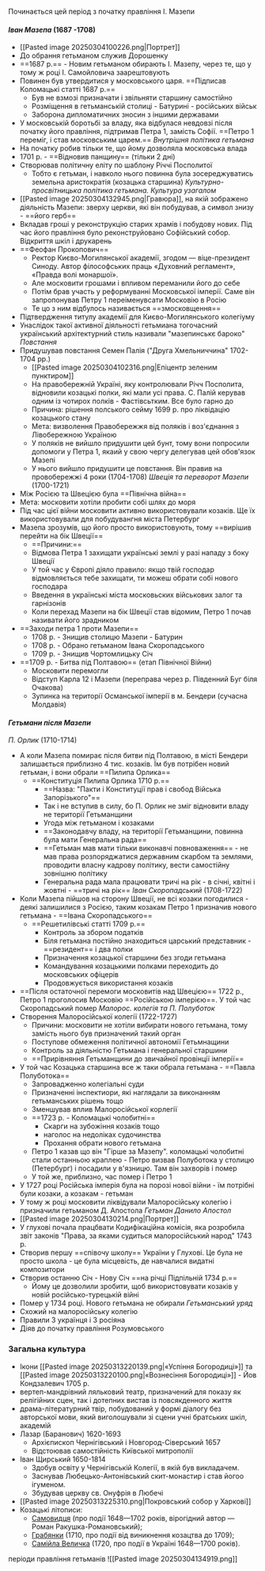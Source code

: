 Починається цей період з початку правління І. Мазепи
#### *Іван Мазепа* (1687 -1708)
- [[Pasted image 20250304100226.png|Портрет]]
- До обрання гетьманом служив Дорошенку
- ==1687 р.== - Новим гетьманом обирають І. Мазепу, через те, що у тому ж році І. Самойловича заарештовують 
- Повинен був утвердитися у московського царя. ==Підписав Коломацькі статті 1687 р.==
	- Був не взмозі призначати і звільняти старшину самостійно
	- Розміщення в гетьманській столиці - Батурині - російських військ
	- Заборона дипломатичних зносин з іншими державами
- У московській боротьбі за владу, яка відбулася невдовзі після початку його правління, підтримав Петра 1, замість Софії. ==Петро 1 переміг, і став московським царем.==
*Внутрішня політика гетьмана*
- На початку робив тільки те, що йому дозволяла московська влада
- 1701 р. - ==Відновив панщину== (тільки 2 дні)
- Створював політичну еліту по шаблону Річчі Посполитої
	- Тобто є гетьман, і навколо нього повинна була зосереджуватись земельна аристократія (козацька старшина)
*Культурно-просвітницька політика гетьмана. Культура узагалом*
- [[Pasted image 20250304132945.png|Гравюра]], на якій зображено діяльність Мазепи: зверху церкви, які він побудував, а символ знизу - ==його герб==
- Вкладав гроші у реконструкцію старих храмів і побудову нових. Під час його правління було реконструйовано Софійський собор. Відкриття шкіл і друкарень
- ==Феофан Прокопович==
	- Ректор Києво-Могилянської академії, згодом — віце-президент Синоду. Автор філософських праць «Духовний регламент», «Правда волі монаршої».
	- Але московити грошами і впливом переманили його до себе
	- Потім брав участь у реформуванні Московської імперії. Саме він запропонував Петру 1 переіменувсати Московію в Росію
	- Те цо з ним відбулось називається ==змосковщення==
- Підтвердження титулу академії для Києво-Могилянського колегіуму
- Унаслідок такої активної діяльності гетьмиана тогочасний український архітектурний стиль називали "мазепинськє бароко"
*Повстання*
- Придушував повстання Семен Палія ("Друга Хмельниччина" 1702-1704 рр.)
	- [[Pasted image 20250304102316.png|Епіцентр зеленим пунктиром]]
	- На правобережній Україні, яку контролювали Річч Посполита, відновили козацькі полки, які мали усі права. С. Палій керував одним із чотирох полків - Фастівсьтким. Все було гарно до
	- Причина: рішення полського сейму 1699 р. про ліквідацію козацького стану
	- Мета: визволення Правобережжя від поляків і воз'єднання з Лівобережною Україною
	- У поляків не вийшло придушити цей бунт, тому вони попросили допомоги у Петра 1, якаий у свою чергу делегував цей обов'язок Мазепі
	- У нього вийшло придушити це повстання. Він правив на провобережжі 4 роки (1704-1708)
*Швеція та переворот Мазепи* (1700-1721)
- Між Росією та Швецією була ==Північна війна==
- Мета: московити хотіли пробити собі шлях до моря
- Під час цієї війни московити активно використовували козаків. Ще їх використовували для побудувангня міста Петербург
- Мазепа зрозумів, що його просто використовують, тому ==вирішив перейти на бік Швеції==
	- ==Причини:==
	- Відмова Петра 1 захищати українські землі у разі нападу з боку Швеції 
	- У той час у Європі діяло правило: якщо твій господар відмовляється тебе захищати, ти можеш обрати собі нового господара
	- Введення в українські міста московьских військових залог та гарнізонів
	- Коли перехад Мазепи на бік Швеції став відомим, Петро 1 почав називати його зрадником
- ==Заходи петра 1 проти Мазепи==
	- 1708 р. - Знищив столицю Мазепи - Батурин
	- 1708 р. - Обрано гетьманом Івана Скоропадського
	- 1709 р. - Знищив Чортомлицьку Січ
- ==1709 р. - Битва під Полтавою== (етап Північної Війни)
	- Московити перемогли
	- Відступ Карла 12 і Мазепи (переправа через р. Південний Буг біля Очакова)
	- Зупинка на території Османської імперії в м. Бендери (сучасна Молдавія)
#### *Гетьмани після Мазепи*
*П. Орлик* (1710-1714)
- А коли Мазепа помирає після битви під Полтавою, в місті Бендери залишається приблизно 4 тис. козаків. Їм був потрібен новий гетьман, і вони обрали ==Пилипа Орлика== 
	- ==Конституція Пилипа Орлика 1710 р.==
		- ==Назва: "Пакти і Конституції прав і свобод Війська Запорізького"==
		- Так і не вступив в силу, бо П. Орлик не зміг відновити владу не території Гетьманщини
		- Угода між гетьманом і козаками
		- ==Законодавчу владу, на території Гетьманщини, повинна була мати Генеральна рада==
		- ==Гетьман мав мати тільки виконавчі повноваження== - не мав права розпоряджатися державним скарбом та землями, проводити власну кадрову політику, вести самостійну зовнішню політику
		- Генеральна рада мала працювати тричі на рік - в січні, квітні і жовтні - ==тричі на рік==
*Іван Скоропадський* (1708-1722)
- Коли Мазепа пійшов на сторону Швеції, не всі козаки погодилися - деякі залишилися з Росією, таким козакам Петро 1 призначив нового гетьмана - ==Івана Скоропадського==
	- ==Решетилівські статті 1709 р.==
		- Контроль за збором податків
		- Біля гетьмана постійно знаходиться царський представник - ==резидент== і два полки
		- Призначення козацької старшини без згоди гетьмана
		- Командування козацькими полками переходить до московських офіцерів
		- Продовжується використання козаків
- ==Після остаточної перемоги московитів над Швецією== 1722 р., Петро 1 проголосив Московію ==Російською імперією==. У той час Скоропадський помер
*Малорос. колегія та П. Полуботок*
- Створення Малоросійської колегії (1722-1727)
	- Причини: московити не хотіли вибирати нового гетьмана, тому замість нього був призначений такий орган
	- Поступове обмеження політичної автономії Гетьмнащини
	- Контроль за діяльністю Гетьмана і генеральної старшини
	- ==Прирівняння Гетьманщини до звичайної провінції імперії==
- У той час Козацька старшина все ж таки обрала гетьмана - ==Павла Полуботока==
	- Запровадженно колегіальні суди
	- Призначенні інспектиори, які наглядали за виконанням гетьманських рішень тощо
	- Зменшував вплив Малоросійської корлегії
	- ==1723 р. - Коломацькі чолобитні==
		- Скарги на зубожіння козаків тощо
		- наголос на недоліках судочинства
		- Прохання обрати нового гетьмана
	- Петро 1 казав що він "Гірше за Мазепу". коломацькі чолобитні стали останньою краплею - Петро визвав Полуботока у столицю (Петербург) і посадили у в'язницю. Там він захворів і помер
	- У той же, приблизно, час помер і Петро 1
- У 1727 році Російська імперія була на порозі нової війни - їм потрібні були козаки, а козакам - гетьман
- У тому ж році московити ліквідували Малоросійську колегію і призначили гетьманом Д. Апостола
*Гетьман Данило Апостол*
- [[Pasted image 20250304130214.png|Портрет]]
- У глухові почала працбвати Кодифікаційна комісія, яка розробила звіт законів "Права, за яками судиться малоросійський народ" 1743 р.
- Створив першу ==співочу школу== України у Глухові. Це була не просто школа - це була місцевість, де навчалися видатні композитори
- Створив останню Січ - Нову Січ ==на річці Підпільній 1734 р.==
	- Йому це дозволили зробити, щоб використовувати козаків у новій російсько-турецькій війні
- Помер у 1734 році. Нового гетьмана не обирали
*Гетьманський уряд*
- Схожий на малоросійську колегію 
- Правили 3 українця і 3 росіяна
- Діяв до початку правління Розумовського
### Загальна культура
- Ікони [[Pasted image 20250313220139.png|«Успіння Богородиці»]] та [[Pasted image 20250313220100.png|«Вознесіння Богородиці»]] - Йов Кондзалевич 1705 р.
- вертеп-мандрівний ляльковий театр, призначений для показу як релігійних сцен, так і дотепних вистав із повсякденного життя
- драма-літературний твір, побудований у формі діалогу без авторської мови, який виголошували зі сцени учні братських шкіл, академій
- Лазар (Баранович) 1620-1693
	- Архієпископ Чернігівський і Новгород-Сіверський 1657
	- Відстоював самостійність Київської митрополії
- Іван Щирський 1650-1814
	- Здобув освіту у Чернігівській Колегії, в якій був викладачем.
	- Заснував Любецько-Антонівський скит-монастир і став йогоо ігуменом.
	- Збудував церкву св. Онуфрія в Любечі
- [[Pasted image 20250313225310.png|Покровський собор у Харкові]]
- Козацькі літописи:
	- [Самовидця](https://uk.wikipedia.org/wiki/%D0%9B%D1%96%D1%82%D0%BE%D0%BF%D0%B8%D1%81_%D0%A1%D0%B0%D0%BC%D0%BE%D0%B2%D0%B8%D0%B4%D1%86%D1%8F "Літопис Самовидця") (про події 1648—1702 років, вірогідний автор — Роман Ракушка-Романовський);
	- [Грабянки](https://uk.wikipedia.org/wiki/%D0%9B%D1%96%D1%82%D0%BE%D0%BF%D0%B8%D1%81_%D0%93%D1%80%D0%B0%D0%B1%D1%8F%D0%BD%D0%BA%D0%B8 "Літопис Грабянки") (1710, про події від виникнення козацтва до 1709);
	- [Самійла Величка](https://uk.wikipedia.org/wiki/%D0%9B%D1%96%D1%82%D0%BE%D0%BF%D0%B8%D1%81_%D0%A1%D0%B0%D0%BC%D1%96%D0%B9%D0%BB%D0%B0_%D0%92%D0%B5%D0%BB%D0%B8%D1%87%D0%BA%D0%B0 "Літопис Самійла Величка") (1720, про події в Україні 1648—1700 років).


періоди правління гетьманів
![[Pasted image 20250304134919.png]]


